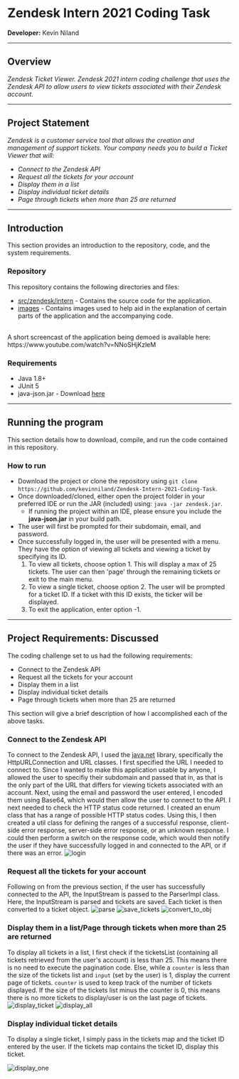 # Zendesk Intern 2021 Coding Task 
__Developer:__ Kevin Niland

---

## Overview
_Zendesk Ticket Viewer. Zendesk 2021 intern coding challenge that uses the Zendesk API to allow users to view tickets associated with their Zendesk account._

---

## Project Statement
_Zendesk is a customer service tool that allows the creation and management of support tickets. Your company needs you to build a Ticket Viewer that will:_
*	_Connect to the Zendesk API_
* _Request all the tickets for your account_
*	_Display them in a list_
*	_Display individual ticket details_
* _Page through tickets when more than 25 are returned_

---

## Introduction
This section provides an introduction to the repository, code, and the system requirements.
 
### Repository
This repository contains the following directories and files:
* [src/zendesk/intern](https://github.com/kevinniland/Zendesk-Intern-2021-Coding-Task/tree/main/src/zendesk/intern) - Contains the source code for the application.
* [images](https://github.com/kevinniland/Zendesk-Intern-2021-Coding-Task/tree/main/images) - Contains images used to help aid in the explanation of certain parts of the application and the accompanying code.
<br>
A short screencast of the application being demoed is available here: https://www.youtube.com/watch?v=NNoSHjKzleM
<br>

### Requirements
* Java 1.8+
* JUnit 5
* java-json.jar - Download [here](http://www.java2s.com/Code/Jar/j/Downloadjavajsonjar.htm)

---

## Running the program
This section details how to download, compile, and run the code contained in this repository.

### How to run
* Download the project or clone the repository using `git clone https://github.com/kevinniland/Zendesk-Intern-2021-Coding-Task`.
* Once downloaded/cloned, either open the project folder in your preferred IDE or run the JAR (included) using: `java -jar zendesk.jar`.
   * If running the project within an IDE, please ensure you include the __java-json.jar__ in your build path.
* The user will first be prompted for their subdomain, email, and password.
* Once successfully logged in, the user will be presented with a menu. They have the option of viewing all tickets and viewing a ticket by specifying its ID.
   1. To view all tickets, choose option 1. This will display a max of 25 tickets. The user can then 'page' through the remaining tickets or exit to the main menu.
   2. To view a single ticket, choose option 2. The user will be prompted for a ticket ID. If a ticket with this ID exists, the ticker will be displayed.
   3. To exit the application, enter option -1.

---

## Project Requirements: Discussed
The coding challenge set to us had the following requirements:
* Connect to the Zendesk API
* Request all the tickets for your account
* Display them in a list
* Display individual ticket details
* Page through tickets when more than 25 are returned

This section will give a brief description of how I accomplished each of the above tasks.

### Connect to the Zendesk API
To connect to the Zendesk API, I used the [java.net](https://docs.oracle.com/javase/7/docs/api/java/net/package-summary.html) library, specifically the HttpURLConnection and URL classes. I first specified the URL I needed to connect to. Since I wanted to make this application usable by anyone, I allowed the user to specifiy their subdomain and passed that in, as that is the only part of the URL that differs for viewing tickets associated with an account. Next, using the email and password the user entered, I encoded them using Base64, which would then allow the user to connect to the API. I next needed to check the HTTP status code returned. I created an enum class that has a range of possible HTTP status codes. Using this, I then created a util class for defining the ranges of a successful response, client-side error response, server-side error response, or an unknown response. I could then perform a switch on the response code, which would then notify the user if they have successfully logged in and connected to the API, or if there was an error. 
![login](https://github.com/kevinniland/Zendesk-Intern-2021-Coding-Task/blob/main/images/login_code.PNG)

### Request all the tickets for your account
Following on from the previous section, if the user has successfully connected to the API, the InputStream is passed to the ParserImpl class. Here, the InputStream is parsed and tickets are saved. Each ticket is then converted to a ticket object.
![parse](https://github.com/kevinniland/Zendesk-Intern-2021-Coding-Task/blob/main/images/parse_code.PNG)
![save_tickets](https://github.com/kevinniland/Zendesk-Intern-2021-Coding-Task/blob/main/images/saveTickets_code.PNG)
![convert_to_obj](https://github.com/kevinniland/Zendesk-Intern-2021-Coding-Task/blob/main/images/convertObj_code.PNG)

### Display them in a list/Page through tickets when more than 25 are returned
To display all tickets in a list, I first check if the ticketsList (containing all tickets retrieved from the user's account) is less than 25. This means there is no need to execute the pagination code. Else, while a `counter` is less than the size of the tickets list and `input` (set by the user) is 1, display the current page of tickets. `counter` is used to keep track of the number of tickets displayed. If the size of the tickets list minus the counter is 0, this means there is no more tickets to display/user is on the last page of tickets.
![display_ticket](https://github.com/kevinniland/Zendesk-Intern-2021-Coding-Task/blob/main/images/display.PNG)
![display_all](https://github.com/kevinniland/Zendesk-Intern-2021-Coding-Task/blob/main/images/displayAll_code.PNG)

### Display individual ticket details
To display a single ticket, I simply pass in the tickets map and the ticket ID entered by the user. If the tickets map contains the ticket ID, display this ticket.

![display_one](https://github.com/kevinniland/Zendesk-Intern-2021-Coding-Task/blob/main/images/displaySingle_code.PNG)
